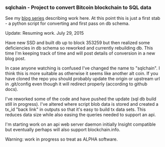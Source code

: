 ### sqlchain - Project to convert Bitcoin blockchain to SQL data

See my [blog series](http://www.neocogent.com) describing work here. At this point this is just a first stab - a python script for converting and first pass on db schema.

Update: Resuming work. July 29, 2015 

Have new SSD and built db up to block 353259 but then realized some deficiencies in db schema so reworked and currently rebuilding db. This time I'm keeping track of time and will post details of conversion in a new blog post.

In case anyone watching is confused I've changed the name to "sqlchain". I think this is more suitable as otherwise it seems like another alt coin. If you have cloned the repo you should probably update the origin or upstream url in .git/config even though it will redirect properly (according to github docs).

I've reworked some of the code and have pushed the update (sql db build still in progress). I've altered where script blob data is stored and created a tx_id "back link" in outputs so that it's easy to build tx data sets. This reduces data size while also easing the queries needed to support an api.

I'm starting work on an api web server daemon initially Insight compatible but eventually perhaps will also support blockchain.info.

Warning: work in progress so treat as ALPHA software.



